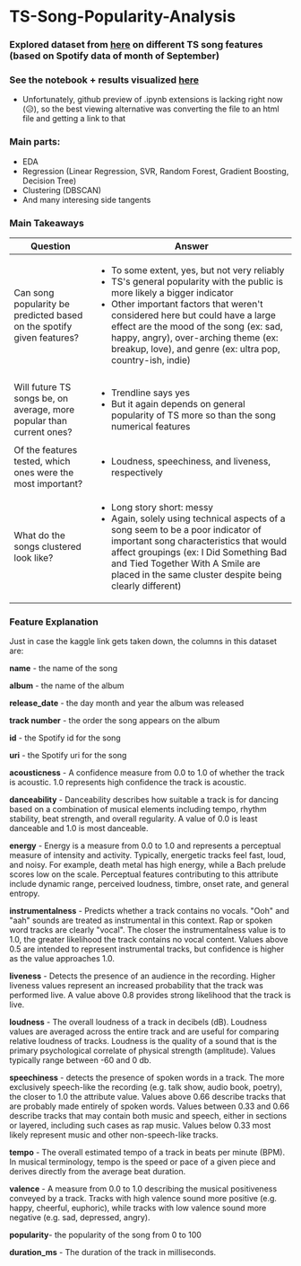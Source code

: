 # TS-Song-Popularity-Analysis

### Explored dataset from [here](https://www.kaggle.com/datasets/jarredpriester/taylor-swift-spotify-dataset?select=taylor_swift_spotify.csv) on different TS song features (based on Spotify data of month of September)

### See the notebook + results visualized [here](http://htmlpreview.github.io/?https://github.com/kitkatmia/TS-Song-Popularity-Analysis/blob/main/superior_preview.html)

- Unfortunately, github preview of .ipynb extensions is lacking right now (:disappointed_relieved:), so the best viewing alternative was converting the file to an html file and getting a link to that

### Main parts:

- EDA
- Regression (Linear Regression, SVR, Random Forest, Gradient Boosting, Decision Tree)
- Clustering (DBSCAN)
- And many interesing side tangents

### Main Takeaways

| Question                                                              | Answer                                                                                                                                                                                                                                                                                                                                                                            |
| --------------------------------------------------------------------- | --------------------------------------------------------------------------------------------------------------------------------------------------------------------------------------------------------------------------------------------------------------------------------------------------------------------------------------------------------------------------------- |
| Can song popularity be predicted based on the spotify given features? | <ul><li>To some extent, yes, but not very reliably</li><li>TS's general popularity with the public is more likely a bigger indicator</li><li>Other important factors that weren't considered here but could have a large effect are the mood of the song (ex: sad, happy, angry), over-arching theme (ex: breakup, love), and genre (ex: ultra pop, country-ish, indie)</li></ul> |
| Will future TS songs be, on average, more popular than current ones?  | <ul><li>Trendline says yes</li><li>But it again depends on general popularity of TS more so than the song numerical features</li></ul>                                                                                                                                                                                                                                            |
| Of the features tested, which ones were the most important?           | <ul><li>Loudness, speechiness, and liveness, respectively</li></ul>                                                                                                                                                                                                                                                                                                               |
| What do the songs clustered look like?                                | <ul><li>Long story short: messy</li><li>Again, solely using technical aspects of a song seem to be a poor indicator of important song characteristics that would affect groupings (ex: I Did Something Bad and Tied Together With A Smile are placed in the same cluster despite being clearly different)</li></ul>                                                               |

### Feature Explanation

Just in case the kaggle link gets taken down, the columns in this dataset are:

**name** - the name of the song

**album** - the name of the album

**release_date** - the day month and year the album was released

**track number** - the order the song appears on the album

**id** - the Spotify id for the song

**uri** - the Spotify uri for the song

**acousticness** - A confidence measure from 0.0 to 1.0 of whether the track is acoustic. 1.0 represents high confidence the track is acoustic.

**danceability** - Danceability describes how suitable a track is for dancing based on a combination of musical elements including tempo, rhythm stability, beat strength, and overall regularity. A value of 0.0 is least danceable and 1.0 is most danceable.

**energy** - Energy is a measure from 0.0 to 1.0 and represents a perceptual measure of intensity and activity. Typically, energetic tracks feel fast, loud, and noisy. For example, death metal has high energy, while a Bach prelude scores low on the scale. Perceptual features contributing to this attribute include dynamic range, perceived loudness, timbre, onset rate, and general entropy.

**instrumentalness** - Predicts whether a track contains no vocals. "Ooh" and "aah" sounds are treated as instrumental in this context. Rap or spoken word tracks are clearly "vocal". The closer the instrumentalness value is to 1.0, the greater likelihood the track contains no vocal content. Values above 0.5 are intended to represent instrumental tracks, but confidence is higher as the value approaches 1.0.

**liveness** - Detects the presence of an audience in the recording. Higher liveness values represent an increased probability that the track was performed live. A value above 0.8 provides strong likelihood that the track is live.

**loudness** - The overall loudness of a track in decibels (dB). Loudness values are averaged across the entire track and are useful for comparing relative loudness of tracks. Loudness is the quality of a sound that is the primary psychological correlate of physical strength (amplitude). Values typically range between -60 and 0 db.

**speechiness** - detects the presence of spoken words in a track. The more exclusively speech-like the recording (e.g. talk show, audio book, poetry), the closer to 1.0 the attribute value. Values above 0.66 describe tracks that are probably made entirely of spoken words. Values between 0.33 and 0.66 describe tracks that may contain both music and speech, either in sections or layered, including such cases as rap music. Values below 0.33 most likely represent music and other non-speech-like tracks.

**tempo** - The overall estimated tempo of a track in beats per minute (BPM). In musical terminology, tempo is the speed or pace of a given piece and derives directly from the average beat duration.

**valence** - A measure from 0.0 to 1.0 describing the musical positiveness conveyed by a track. Tracks with high valence sound more positive (e.g. happy, cheerful, euphoric), while tracks with low valence sound more negative (e.g. sad, depressed, angry).

**popularity**- the popularity of the song from 0 to 100

**duration_ms** - The duration of the track in milliseconds.
